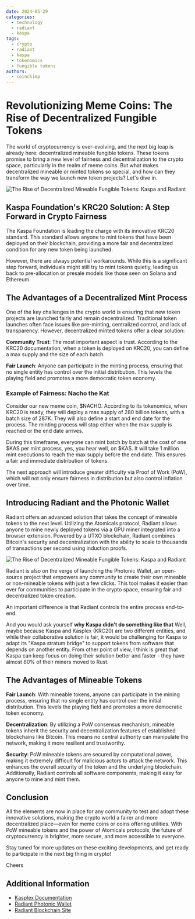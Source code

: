 ```yaml
---
date: 2024-05-29
categories:
  - technology
  - radiant
  - kaspa
tags:
  - crypto
  - radiant
  - kaspa
  - tokenomics
  - fungible tokens
authors:
  - coinchimp
---
```


# Revolutionizing Meme Coins: The Rise of Decentralized Fungible Tokens

The world of cryptocurrency is ever-evolving, and the next big leap is already here: decentralized mineable fungible tokens. These tokens promise to bring a new level of fairness and decentralization to the crypto space, particularly in the realm of meme coins. But what makes decentralized mineable or minted tokens so special, and how can they transform the way we launch new token projects? Let's dive in.

![The Rise of Decentralized Mineable Fungible Tokens: Kaspa and Radiant](/assets/blog/decentralized-fungible-token-radiant-and-kaspa.jpg)

## Kaspa Foundation's KRC20 Solution: A Step Forward in Crypto Fairness

The Kaspa Foundation is leading the charge with its innovative KRC20 standard. This standard allows anyone to mint tokens that have been deployed on their blockchain, providing a more fair and decentralized condition for any new token being launched.

However, there are always potential workarounds. While this is a significant step forward, individuals might still try to mint tokens quietly, leading us back to pre-allocation or presale models like those seen on Solana and Ethereum.

## The Advantages of a Decentralized Mint Process

One of the key challenges in the crypto world is ensuring that new token projects are launched fairly and remain decentralized. Traditional token launches often face issues like pre-minting, centralized control, and lack of transparency. However, decentralized minted tokens offer a clear solution:

**Community Trust**: The most important aspect is trust. According to the KRC20 documentation, when a token is deployed on KRC20, you can define a max supply and the size of each batch.

**Fair Launch**: Anyone can participate in the minting process, ensuring that no single entity has control over the initial distribution. This levels the playing field and promotes a more democratic token economy.

### Example of Fairness: Nacho the Kat

Consider our new meme coin, $NACHO. According to its tokenomics, when KRC20 is ready, they will deploy a max supply of 280 billion tokens, with a batch size of 287K. They will also define a start and end date for the process. The minting process will stop either when the max supply is reached or the end date arrives.

During this timeframe, everyone can mint batch by batch at the cost of one $KAS per mint process, yes, you hear well, on $KAS. It will take 1 million mint executions to reach the max supply before the end date. This ensures a fair and immediate distribution of tokens.

The next approach will introduce greater difficulty via Proof of Work (PoW), which will not only ensure fairness in distribution but also control inflation over time.

## Introducing Radiant and the Photonic Wallet

Radiant offers an advanced solution that takes the concept of mineable tokens to the next level. Utilizing the Atomicals protocol, Radiant allows anyone to mine newly deployed tokens via a GPU miner integrated into a browser extension. Powered by a UTXO blockchain, Radiant combines Bitcoin's security and decentralization with the ability to scale to thousands of transactions per second using induction proofs.

![The Rise of Decentralized Mineable Fungible Tokens: Kaspa and Radiant](/assets/blog/radiant-mineable-fungible-token.jpg)

Radiant is also on the verge of launching the Photonic Wallet, an open-source project that empowers any community to create their own mineable or non-mineable tokens with just a few clicks. This tool makes it easier than ever for communities to participate in the crypto space, ensuring fair and decentralized token creation.

An important difference is that Radiant controls the entire process end-to-end. 

And you would ask yourself **why Kaspa didn't do something like that** Well, maybe because Kaspa and Kasplex (KRC20) are two different entities, and while their collaborative solution is fair, it would be challenging for Kaspa to adapt its "Kaspa stratum bridge" to support tokens from software that depends on another entity. From other point of view, I think is great that Kaspa can keep focus on doing their solution better and faster - they have almost 80% of their miners moved to Rust.

## The Advantages of Mineable Tokens

**Fair Launch**: With mineable tokens, anyone can participate in the mining process, ensuring that no single entity has control over the initial distribution. This levels the playing field and promotes a more democratic token economy.

**Decentralization**: By utilizing a PoW consensus mechanism, mineable tokens inherit the security and decentralization features of established blockchains like Bitcoin. This means no central authority can manipulate the network, making it more resilient and trustworthy.

**Security**: PoW mineable tokens are secured by computational power, making it extremely difficult for malicious actors to attack the network. This enhances the overall security of the token and the underlying blockchain. Additionally, Radiant controls all software components, making it easy for anyone to mine and mint them.

## Conclusion

All the elements are now in place for any community to test and adopt these innovative solutions, making the crypto world a fairer and more decentralized place—even for meme coins or coins offering utilities. With PoW mineable tokens and the power of Atomicals protocols, the future of cryptocurrency is brighter, more secure, and more accessible to everyone.

Stay tuned for more updates on these exciting developments, and get ready to participate in the next big thing in crypto!

Cheers

## Additional Information
* [Kasplex Documentation](https://docs.kasplex.org/)
* [Radiant Photonic Wallet](https://github.com/coinchimp/photonic-wallet)
* [Radiant Blockchain Site](https://radiantblockchain.org/)




